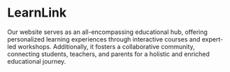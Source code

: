 # LearnLink
Our website serves as an all-encompassing educational hub, offering personalized learning experiences through interactive courses and expert-led workshops. Additionally, it fosters a collaborative community, connecting students, teachers, and parents for a holistic and enriched educational journey.
